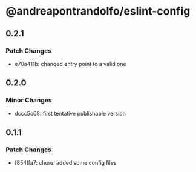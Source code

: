 # @andreapontrandolfo/eslint-config

## 0.2.1

### Patch Changes

- e70a411b: changed entry point to a valid one

## 0.2.0

### Minor Changes

- dccc5c08: first tentative publishable version

## 0.1.1

### Patch Changes

- f854ffa7: chore: added some config files
